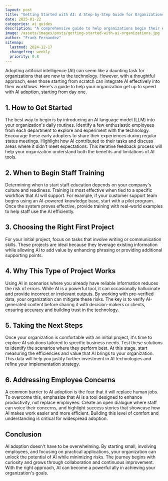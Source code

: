 ```yaml
---
layout: post
title: "Getting Started with AI: A Step-by-Step Guide for Organizations"
date: 2025-01-22
categories: ai guides
description: "A comprehensive guide to help organizations begin their AI journey, from initial steps to successful implementation."
image: /assets/images/posts/getting-started-with-ai-organizations.jpg
author: "Frank Fernandez"
sitemap:
  lastmod: 2024-12-17
  changefreq: weekly
  priority: 0.8
---
```


Adopting artificial intelligence (AI) can seem like a daunting task for organizations that are new to the technology. However, with a thoughtful approach, even those starting from scratch can integrate AI effectively into their workflows. Here's a guide to help your organization get up to speed with AI adoption, starting from day one.

## 1. How to Get Started

The best way to begin is by introducing an AI language model (LLM) into your organization's daily routines. Identify a few enthusiastic employees from each department to explore and experiment with the technology. Encourage these early adopters to share their experiences during regular status meetings. Highlight how AI contributed to their tasks and discuss areas where it didn't meet expectations. This iterative feedback process will help your organization understand both the benefits and limitations of AI tools.

## 2. When to Begin Staff Training

Determining when to start staff education depends on your company's culture and readiness. Training is most effective when tied to a specific workflow that AI will support. For example, if your customer support team begins using an AI-powered knowledge base, start with a pilot program. Once the system proves effective, provide training with real-world examples to help staff use the AI efficiently.

## 3. Choosing the Right First Project

For your initial project, focus on tasks that involve writing or communication skills. These projects are ideal because they leverage existing information while allowing AI to add value by enhancing phrasing or providing additional supporting points.

## 4. Why This Type of Project Works

Using AI in scenarios where you already have reliable information reduces the risk of errors. While AI is a powerful tool, it can occasionally hallucinate and provide incorrect or irrelevant outputs. By working with pre-verified data, your organization can mitigate these risks. The key is to verify AI-generated content before sharing it with decision-makers or clients, ensuring accuracy and building trust in the technology.

## 5. Taking the Next Steps

Once your organization is comfortable with an initial project, it's time to explore AI solutions tailored to specific business needs. Test these solutions to identify the scenarios where they perform best. At this stage, start measuring the efficiencies and value that AI brings to your organization. This data will help you justify further investment in AI technologies and refine your implementation strategy.

## 6. Addressing Employee Concerns

A common barrier to AI adoption is the fear that it will replace human jobs. To overcome this, emphasize that AI is a tool designed to enhance productivity, not replace employees. Create an open dialogue where staff can voice their concerns, and highlight success stories that showcase how AI makes work easier and more efficient. Building this level of comfort and understanding is critical for widespread adoption.

## Conclusion

AI adoption doesn't have to be overwhelming. By starting small, involving employees, and focusing on practical applications, your organization can unlock the potential of AI while minimizing risks. The journey begins with curiosity and grows through collaboration and continuous improvement. With the right approach, AI can become a powerful ally in achieving your organization's goals. 